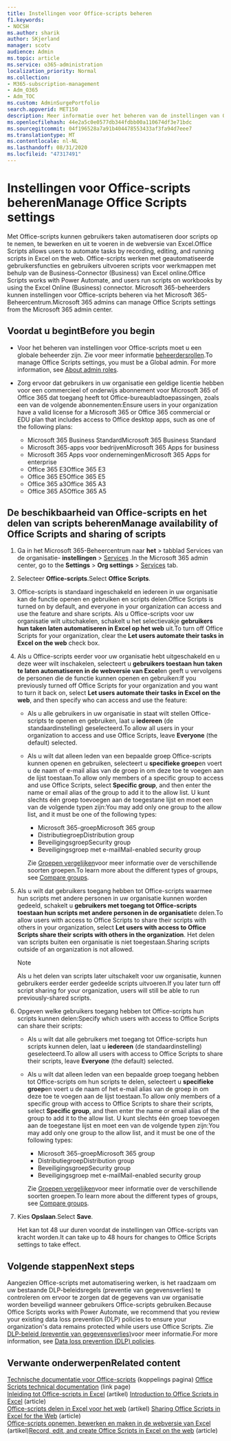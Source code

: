 ```yaml
---
title: Instellingen voor Office-scripts beheren
f1.keywords:
- NOCSH
ms.author: sharik
author: SKjerland
manager: scotv
audience: Admin
ms.topic: article
ms.service: o365-administration
localization_priority: Normal
ms.collection:
- M365-subscription-management
- Adm_O365
- Adm_TOC
ms.custom: AdminSurgePortfolio
search.appverid: MET150
description: Meer informatie over het beheren van de instellingen van Office-scripts voor gebruikers in uw organisatie.
ms.openlocfilehash: 44e2a5c0e0577db344fdbb00a110674df3e71bdc
ms.sourcegitcommit: 04f196528a7a91b404478553433af3fa94d7eee7
ms.translationtype: MT
ms.contentlocale: nl-NL
ms.lasthandoff: 08/31/2020
ms.locfileid: "47317491"
---
```

# <a name="manage-office-scripts-settings"></a><span data-ttu-id="627c9-103">Instellingen voor Office-scripts beheren</span><span class="sxs-lookup"><span data-stu-id="627c9-103">Manage Office Scripts settings</span></span>

<span data-ttu-id="627c9-104">Met Office-scripts kunnen gebruikers taken automatiseren door scripts op te nemen, te bewerken en uit te voeren in de webversie van Excel.</span><span class="sxs-lookup"><span data-stu-id="627c9-104">Office Scripts‎ allows users to automate tasks by recording, editing, and running scripts in ‎Excel‎ on the web.</span></span> <span data-ttu-id="627c9-105">Office-scripts werken met geautomatiseerde gebruikersfuncties en gebruikers uitvoeren scripts voor werkmappen met behulp van de Business-Connector (Business) van Excel online.</span><span class="sxs-lookup"><span data-stu-id="627c9-105">‎Office Scripts‎ works with Power Automate, and users run scripts on workbooks by using the ‎Excel‎ Online (Business) connector.</span></span> <span data-ttu-id="627c9-106">Microsoft 365-beheerders kunnen instellingen voor Office-scripts beheren via het Microsoft 365-Beheercentrum.</span><span class="sxs-lookup"><span data-stu-id="627c9-106">Microsoft 365 admins can manage Office Scripts settings from the Microsoft 365 admin center.</span></span>

## <a name="before-you-begin"></a><span data-ttu-id="627c9-107">Voordat u begint</span><span class="sxs-lookup"><span data-stu-id="627c9-107">Before you begin</span></span>

- <span data-ttu-id="627c9-108">Voor het beheren van instellingen voor Office-scripts moet u een globale beheerder zijn. Zie voor meer informatie [beheerdersrollen](../add-users/about-admin-roles.md).</span><span class="sxs-lookup"><span data-stu-id="627c9-108">To manage Office Scripts settings, you must be a Global admin. For more information, see [About admin roles](../add-users/about-admin-roles.md).</span></span>

- <span data-ttu-id="627c9-109">Zorg ervoor dat gebruikers in uw organisatie een geldige licentie hebben voor een commercieel of onderwijs abonnement voor Microsoft 365 of Office 365 dat toegang heeft tot Office-bureaubladtoepassingen, zoals een van de volgende abonnementen:</span><span class="sxs-lookup"><span data-stu-id="627c9-109">Ensure users in your organization have a valid license for a Microsoft 365 or Office 365 commercial or EDU plan that includes access to Office desktop apps, such as one of the following plans:</span></span>

    - <span data-ttu-id="627c9-110">Microsoft 365 Business Standard</span><span class="sxs-lookup"><span data-stu-id="627c9-110">Microsoft 365 Business Standard</span></span>
    - <span data-ttu-id="627c9-111">Microsoft 365-apps voor bedrijven</span><span class="sxs-lookup"><span data-stu-id="627c9-111">Microsoft 365 Apps for business</span></span>
    - <span data-ttu-id="627c9-112">Microsoft 365 Apps voor ondernemingen</span><span class="sxs-lookup"><span data-stu-id="627c9-112">Microsoft 365 Apps for enterprise</span></span>
    - <span data-ttu-id="627c9-113">Office 365 E3</span><span class="sxs-lookup"><span data-stu-id="627c9-113">Office 365 E3</span></span>
    - <span data-ttu-id="627c9-114">Office 365 E5</span><span class="sxs-lookup"><span data-stu-id="627c9-114">Office 365 E5</span></span>
    - <span data-ttu-id="627c9-115">Office 365 a3</span><span class="sxs-lookup"><span data-stu-id="627c9-115">Office 365 A3</span></span>
    - <span data-ttu-id="627c9-116">Office 365 A5</span><span class="sxs-lookup"><span data-stu-id="627c9-116">Office 365 A5</span></span>

## <a name="manage-availability-of-office-scripts-and-sharing-of-scripts"></a><span data-ttu-id="627c9-117">De beschikbaarheid van Office-scripts en het delen van scripts beheren</span><span class="sxs-lookup"><span data-stu-id="627c9-117">Manage availability of Office Scripts and sharing of scripts</span></span>

1. <span data-ttu-id="627c9-118">Ga in het Microsoft 365-Beheercentrum naar **het** \> tabblad Services van de organisatie- **instellingen** \> <a href="https://go.microsoft.com/fwlink/p/?linkid=2053743" target="_blank">Services</a> .</span><span class="sxs-lookup"><span data-stu-id="627c9-118">In the Microsoft 365 admin center, go to the **Settings** \> **Org settings** \> <a href="https://go.microsoft.com/fwlink/p/?linkid=2053743" target="_blank">Services</a> tab.</span></span>

2. <span data-ttu-id="627c9-119">Selecteer **Office-scripts**.</span><span class="sxs-lookup"><span data-stu-id="627c9-119">Select **Office Scripts**.</span></span>

3. <span data-ttu-id="627c9-120">Office-scripts is standaard ingeschakeld en iedereen in uw organisatie kan de functie openen en gebruiken en scripts delen.</span><span class="sxs-lookup"><span data-stu-id="627c9-120">Office Scripts is turned on by default, and everyone in your organization can access and use the feature and share scripts.</span></span> <span data-ttu-id="627c9-121">Als u Office-scripts voor uw organisatie wilt uitschakelen, schakelt u het selectievakje **gebruikers hun taken laten automatiseren in Excel op het web** uit.</span><span class="sxs-lookup"><span data-stu-id="627c9-121">To turn off Office Scripts for your organization, clear the **Let users automate their tasks in Excel on the web** check box.</span></span>

4. <span data-ttu-id="627c9-122">Als u Office-scripts eerder voor uw organisatie hebt uitgeschakeld en u deze weer wilt inschakelen, selecteert u **gebruikers toestaan hun taken te laten automatiseren in de webversie van Excel**en geeft u vervolgens de personen die de functie kunnen openen en gebruiken:</span><span class="sxs-lookup"><span data-stu-id="627c9-122">If you previously turned off Office Scripts for your organization and you want to turn it back on, select **Let users automate their tasks in Excel on the web**, and then specify who can access and use the feature:</span></span>

    - <span data-ttu-id="627c9-123">Als u alle gebruikers in uw organisatie in staat wilt stellen Office-scripts te openen en gebruiken, laat u **iedereen** (de standaardinstelling) geselecteerd.</span><span class="sxs-lookup"><span data-stu-id="627c9-123">To allow all users in your organization to access and use Office Scripts, leave **Everyone** (the default) selected.</span></span> 

    - <span data-ttu-id="627c9-124">Als u wilt dat alleen leden van een bepaalde groep Office-scripts kunnen openen en gebruiken, selecteert u **specifieke groep**en voert u de naam of e-mail alias van de groep in om deze toe te voegen aan de lijst toestaan.</span><span class="sxs-lookup"><span data-stu-id="627c9-124">To allow only members of a specific group to access and use Office Scripts, select **Specific group**, and then enter the name or email alias of the group to add it to the allow list.</span></span> <span data-ttu-id="627c9-125">U kunt slechts één groep toevoegen aan de toegestane lijst en moet een van de volgende typen zijn:</span><span class="sxs-lookup"><span data-stu-id="627c9-125">You may add only one group to the allow list, and it must be one of the following types:</span></span>
        - <span data-ttu-id="627c9-126">Microsoft 365-groep</span><span class="sxs-lookup"><span data-stu-id="627c9-126">Microsoft 365 group</span></span>
        - <span data-ttu-id="627c9-127">Distributiegroep</span><span class="sxs-lookup"><span data-stu-id="627c9-127">Distribution group</span></span>
        - <span data-ttu-id="627c9-128">Beveiligingsgroep</span><span class="sxs-lookup"><span data-stu-id="627c9-128">Security group</span></span>
        - <span data-ttu-id="627c9-129">Beveiligingsgroep met e-mail</span><span class="sxs-lookup"><span data-stu-id="627c9-129">Mail-enabled security group</span></span>
    
        <span data-ttu-id="627c9-130">Zie [Groepen vergelijken](../create-groups/compare-groups.md)voor meer informatie over de verschillende soorten groepen.</span><span class="sxs-lookup"><span data-stu-id="627c9-130">To learn more about the different types of groups, see [Compare groups](../create-groups/compare-groups.md).</span></span>

5. <span data-ttu-id="627c9-131">Als u wilt dat gebruikers toegang hebben tot Office-scripts waarmee hun scripts met andere personen in uw organisatie kunnen worden gedeeld, schakelt u **gebruikers met toegang tot Office-scripts toestaan hun scripts met andere personen in de organisatie**te delen.</span><span class="sxs-lookup"><span data-stu-id="627c9-131">To allow users with access to Office Scripts to share their scripts with others in your organization, select **Let users with access to Office Scripts share their scripts with others in the organization**.</span></span> <span data-ttu-id="627c9-132">Het delen van scripts buiten een organisatie is niet toegestaan.</span><span class="sxs-lookup"><span data-stu-id="627c9-132">Sharing scripts outside of an organization is not allowed.</span></span>
 
    > [!NOTE]
    > <span data-ttu-id="627c9-133">Als u het delen van scripts later uitschakelt voor uw organisatie, kunnen gebruikers eerder eerder gedeelde scripts uitvoeren.</span><span class="sxs-lookup"><span data-stu-id="627c9-133">If you later turn off script sharing for your organization, users will still be able to run previously-shared scripts.</span></span>
 
6. <span data-ttu-id="627c9-134">Opgeven welke gebruikers toegang hebben tot Office-scripts hun scripts kunnen delen:</span><span class="sxs-lookup"><span data-stu-id="627c9-134">Specify which users with access to Office Scripts can share their scripts:</span></span>
    
    - <span data-ttu-id="627c9-135">Als u wilt dat alle gebruikers met toegang tot Office-scripts hun scripts kunnen delen, laat u **iedereen** (de standaardinstelling) geselecteerd.</span><span class="sxs-lookup"><span data-stu-id="627c9-135">To allow all users with access to Office Scripts to share their scripts, leave **Everyone** (the default) selected.</span></span>

    - <span data-ttu-id="627c9-136">Als u wilt dat alleen leden van een bepaalde groep toegang hebben tot Office-scripts om hun scripts te delen, selecteert u **specifieke groep**en voert u de naam of het e-mail alias van de groep in om deze toe te voegen aan de lijst toestaan.</span><span class="sxs-lookup"><span data-stu-id="627c9-136">To allow only members of a specific group with access to Office Scripts to share their scripts, select **Specific group**, and then enter the name or email alias of the group to add it to the allow list.</span></span> <span data-ttu-id="627c9-137">U kunt slechts één groep toevoegen aan de toegestane lijst en moet een van de volgende typen zijn:</span><span class="sxs-lookup"><span data-stu-id="627c9-137">You may add only one group to the allow list, and it must be one of the following types:</span></span>
        - <span data-ttu-id="627c9-138">Microsoft 365-groep</span><span class="sxs-lookup"><span data-stu-id="627c9-138">Microsoft 365 group</span></span>
        - <span data-ttu-id="627c9-139">Distributiegroep</span><span class="sxs-lookup"><span data-stu-id="627c9-139">Distribution group</span></span>
        - <span data-ttu-id="627c9-140">Beveiligingsgroep</span><span class="sxs-lookup"><span data-stu-id="627c9-140">Security group</span></span>
        - <span data-ttu-id="627c9-141">Beveiligingsgroep met e-mail</span><span class="sxs-lookup"><span data-stu-id="627c9-141">Mail-enabled security group</span></span>
    
        <span data-ttu-id="627c9-142">Zie [Groepen vergelijken](../create-groups/compare-groups.md)voor meer informatie over de verschillende soorten groepen.</span><span class="sxs-lookup"><span data-stu-id="627c9-142">To learn more about the different types of groups, see [Compare groups](../create-groups/compare-groups.md).</span></span>

7. <span data-ttu-id="627c9-143">Kies **Opslaan**.</span><span class="sxs-lookup"><span data-stu-id="627c9-143">Select **Save**.</span></span>

    <span data-ttu-id="627c9-144">Het kan tot 48 uur duren voordat de instellingen van Office-scripts van kracht worden.</span><span class="sxs-lookup"><span data-stu-id="627c9-144">It can take up to 48 hours for changes to Office Scripts settings to take effect.</span></span>

## <a name="next-steps"></a><span data-ttu-id="627c9-145">Volgende stappen</span><span class="sxs-lookup"><span data-stu-id="627c9-145">Next steps</span></span>

<span data-ttu-id="627c9-146">Aangezien Office-scripts met automatisering werken, is het raadzaam om uw bestaande DLP-beleidsregels (preventie van gegevensverlies) te controleren om ervoor te zorgen dat de gegevens van uw organisatie worden beveiligd wanneer gebruikers Office-scripts gebruiken.</span><span class="sxs-lookup"><span data-stu-id="627c9-146">Because Office Scripts works with Power Automate, we recommend that you review your existing data loss prevention (DLP) policies to ensure your organization's data remains protected while users use ‎Office Scripts‎.</span></span> <span data-ttu-id="627c9-147">Zie [DLP-beleid (preventie van gegevensverlies)](/power-automate/prevent-data-loss)voor meer informatie.</span><span class="sxs-lookup"><span data-stu-id="627c9-147">For more information, see [Data loss prevention (DLP) policies](/power-automate/prevent-data-loss).</span></span>

## <a name="related-content"></a><span data-ttu-id="627c9-148">Verwante onderwerpen</span><span class="sxs-lookup"><span data-stu-id="627c9-148">Related content</span></span>

<span data-ttu-id="627c9-149">[Technische documentatie voor Office-scripts](/office/dev/scripts/) (koppelings pagina) </span><span class="sxs-lookup"><span data-stu-id="627c9-149">[Office Scripts technical documentation](/office/dev/scripts/) (link page)</span></span>\
<span data-ttu-id="627c9-150">[Inleiding tot Office-scripts in Excel](https://support.microsoft.com/office/9fbe283d-adb8-4f13-a75b-a81c6baf163a) (artikel) </span><span class="sxs-lookup"><span data-stu-id="627c9-150">[Introduction to Office Scripts in Excel](https://support.microsoft.com/office/9fbe283d-adb8-4f13-a75b-a81c6baf163a) (article)</span></span>\
<span data-ttu-id="627c9-151">[Office-scripts delen in Excel voor het web](https://support.microsoft.com/office/226eddbc-3a44-4540-acfe-fccda3d1122b) (artikel) </span><span class="sxs-lookup"><span data-stu-id="627c9-151">[Sharing Office Scripts in Excel for the Web](https://support.microsoft.com/office/226eddbc-3a44-4540-acfe-fccda3d1122b) (article)</span></span>\
<span data-ttu-id="627c9-152">[Office-scripts opnemen, bewerken en maken in de webversie van Excel](/office/dev/scripts/tutorials/excel-tutorial) (artikel)</span><span class="sxs-lookup"><span data-stu-id="627c9-152">[Record, edit, and create Office Scripts in Excel on the web](/office/dev/scripts/tutorials/excel-tutorial) (article)</span></span>